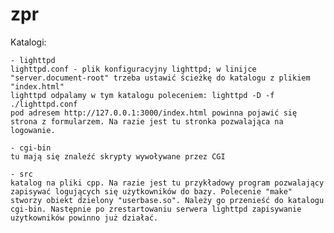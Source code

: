 zpr
===

Katalogi:

	- lighttpd 
	lighttpd.conf - plik konfiguracyjny lighttpd; w linijce "server.document-root" trzeba ustawić ścieżkę do katalogu z plikiem "index.html"
	lighttpd odpalamy w tym katalogu poleceniem: lighttpd -D -f ./lighttpd.conf
	pod adresem http://127.0.0.1:3000/index.html powinna pojawić się strona z formularzem. Na razie jest tu stronka pozwalająca na logowanie.

	- cgi-bin
	tu mają się znaleźć skrypty wywoływane przez CGI

	- src
	katalog na pliki cpp. Na razie jest tu przykładowy program pozwalający zapisywać logujących się użytkowników do bazy. Polecenie "make" stworzy obiekt dzielony "userbase.so". Należy go przenieść do katalogu cgi-bin. Następnie po zrestartowaniu serwera lighttpd zapisywanie użytkowników powinno już działać.
